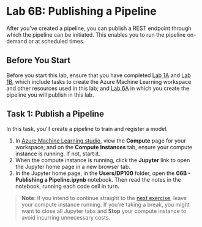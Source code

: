 # Lab 6B: Publishing a Pipeline

After you've created a pipeline, you can publish a REST endpoint through which the pipeline can be initiated. This enables you to run the pipeline on-demand or at scheduled times.

## Before You Start

Before you start this lab, ensure that you have completed [Lab 1A](Lab01A.md) and [Lab 1B](Lab01B.md), which include tasks to create the Azure Machine Learning workspace and other resources used in this lab; and [Lab 6A](Lab06A.md) in which you create the pipeline you will publish in this lab.

## Task 1: Publish a Pipeline

In this task, you'll create a pipeline to train and register a model.

1. In [Azure Machine Learning studio](https://ml.azure.com), view the **Compute** page for your workspace; and on the **Compute Instances** tab, ensure your compute instance is running. If not, start it.
2. When the compute instance is running, click the **Jupyter** link to open the Jupyter home page in a new browser tab.
3. In the Jupyter home page, in the **Users/DP100** folder, open the **06B - Publishing a Pipeline.ipynb** notebook. Then read the notes in the notebook, running each code cell in turn.

> **Note**: If you intend to continue straight to the [next exercise](Lab07A.md), leave your compute instance running. If you're taking a break, you might want to close all Jupyter tabs and **Stop** your compute instance to avoid incurring unnecessary costs.
